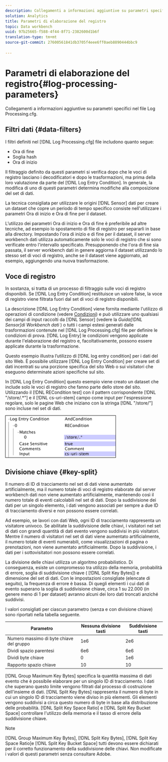 ```yaml
---
description: Collegamenti a informazioni aggiuntive su parametri specifici nel file Log Processing.cfg.
solution: Analytics
title: Parametri di elaborazione del registro
topic: Data workbench
uuid: 97b25665-f588-4f44-8f71-2382600d1b6f
translation-type: tm+mt
source-git-commit: 27600561841db3705f4eee6ff0aeb8890444bbc9

---
```



# Parametri di elaborazione del registro{#log-processing-parameters}

Collegamenti a informazioni aggiuntive su parametri specifici nel file Log Processing.cfg.

<!--
c_data_filters.xml
-->

## Filtri dati {#data-filters}

I filtri definiti nel [!DNL Log Processing.cfg] file includono quanto segue:

* Ora di fine
* Soglia hash
* Ora di inizio

Il filtraggio definito da questi parametri si verifica dopo che le voci di registro lasciano i decodificatori e dopo le trasformazioni, ma prima della loro valutazione da parte del [!DNL Log Entry Condition]. In generale, la modifica di uno di questi parametri determina modifiche alla composizione del set di dati.

La tecnica consigliata per utilizzare le origini [!DNL Sensor] dati per creare un dataset che copre un periodo di tempo specifico consiste nell&#39;utilizzare i parametri Ora di inizio e Ora di fine per il dataset.

L’utilizzo dei parametri Ora di inizio e Ora di fine è preferibile ad altre tecniche, ad esempio lo spostamento di file di registro per separarli in base alla directory. Impostando l&#39;ora di inizio e di fine per il dataset, il server workbench dati utilizza automaticamente solo le voci di registro che si sono verificate entro l&#39;intervallo specificato. Presupponendo che l&#39;ora di fine sia passata, il server workbench dati in genere aggiorna il dataset utilizzando lo stesso set di voci di registro, anche se il dataset viene aggiornato, ad esempio, aggiungendo una nuova trasformazione.

<!--
c_log_entry_con.xml
-->

## Voce di registro

In sostanza, si tratta di un processo di filtraggio sulle voci di registro disponibili. Se [!DNL Log Entry Condition] restituisce un valore false, la voce di registro viene filtrata fuori dal set di voci di registro disponibili.

La descrizione [!DNL Log Entry Condition] viene fornita mediante l&#39;utilizzo di operazioni di condizione (vedere [Condizioni](../../../home/c-dataset-const-proc/c-conditions/c-abt-cond.md)) e può utilizzare uno qualsiasi dei campi di input raccolti da [!DNL Sensor] (vedere la *Guida[!DNL Sensor]di Workbench dati* ) o tutti i campi estesi generati dalle trasformazioni contenute nel [!DNL Log Processing.cfg] file per definire le condizioni di prova. [!DNL Log Entry] le condizioni vengono applicate durante l&#39;elaborazione del registro e, facoltativamente, possono essere applicate durante la trasformazione.

Questo esempio illustra l’utilizzo di [!DNL log entry condition] per i dati del sito Web. È possibile utilizzare [!DNL Log Entry Condition] per creare set di dati incentrati su una porzione specifica del sito Web o sui visitatori che eseguono determinate azioni specifiche sul sito.

In [!DNL Log Entry Condition] questo esempio viene creato un dataset che include solo le voci di registro che fanno parte dello store del sito. Utilizzando il [!DNL RECondition test] con il pattern corrispondente [!DNL "/store/.*"] e il [!DNL cs-uri-stem] campo come input per l&#39;espressione regolare, solo le pagine Web che iniziano con la stringa [!DNL "/store/"] sono incluse nel set di dati.

![](assets/cfg_LogProcessing_LogEntryCondition.png)

<!--
c_key_split.xml
-->

## Divisione chiave {#key-split}

Il numero di ID di tracciamento nel set di dati viene aumentato artificialmente, ma il numero totale di voci di registro elaborate dal server workbench dati non viene aumentato artificialmente, mantenendo così il numero totale di eventi calcolabili nel set di dati. Dopo la suddivisione dei dati per un singolo elemento, i dati vengono associati per sempre a due ID di tracciamento diversi e non possono essere correlati.

Ad esempio, se lavori con dati Web, ogni ID di tracciamento rappresenta un visitatore univoco. Se abilitate la suddivisione delle chiavi, i visitatori nel set di dati con grandi quantità di dati evento vengono suddivisi in più visitatori. Mentre il numero di visitatori nel set di dati viene aumentato artificialmente, il numero totale di eventi numerabili, come visualizzazioni di pagina o prenotazioni, non viene aumentato artificialmente. Dopo la suddivisione, i dati per i sottovisitatori non possono essere correlati.

La divisione delle chiavi utilizza un algoritmo probabilistico. Di conseguenza, esiste un compromesso tra utilizzo della memoria, probabilità di errore, soglia di suddivisione chiave ( [!DNL Split Key Bytes]) e dimensione del set di dati. Con le impostazioni consigliate (elencate di seguito), la frequenza di errore è bassa. Di quegli elementi i cui dati di evento superano la soglia di suddivisione chiave, circa 1 su 22.000 (in genere meno di 1 per dataset) avranno alcuni dei loro dati troncati anziché suddivisi.

I valori consigliati per ciascun parametro (senza e con divisione chiave) sono riportati nella tabella seguente.

| Parametro | Nessuna divisione tasti | Suddivisione tasti |
|---|---|---|
| Numero massimo di byte chiave del gruppo | 1e6 | 2e6 |
| Dividi spazio parentesi | 6e6 | 6e6 |
| Dividi byte chiave | 0 | 1e6 |
| Rapporto spazio chiave | 10 | 10 |

[!DNL Group Maximum Key Bytes] specifica la quantità massima di dati evento che è possibile elaborare per un singolo ID di tracciamento. I dati che superano questo limite vengono filtrati dal processo di costruzione dell&#39;insieme di dati. [!DNL Split Key Bytes] rappresenta il numero di byte in cui un singolo ID di tracciamento viene diviso in più elementi. Gli elementi vengono suddivisi a circa questo numero di byte in base alla distribuzione delle probabilità. [!DNL Split Key Space Ratio] e [!DNL Split Key Bucket Space] controllare l&#39;utilizzo della memoria e il tasso di errore della suddivisione chiave.

>[!NOTE]
>
>[!DNL Group Maximum Key Bytes], [!DNL Split Key Bytes], [!DNL Split Key Space Ratio]e [!DNL Split Key Bucket Space] tutti devono essere dichiarati per il corretto funzionamento della suddivisione delle chiavi. Non modificate i valori di questi parametri senza consultare Adobe.


